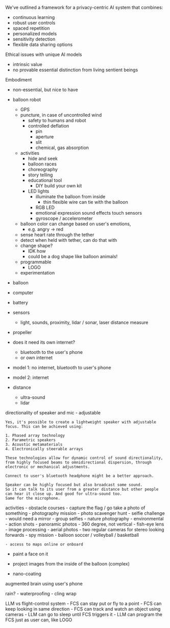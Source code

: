 We've outlined a framework for a privacy-centric AI system that combines:

- continuous learning
- robust user controls
- spaced repetition
- personalized models
- sensitivity detection
- flexible data sharing options

Ethical issues with unique AI models

- intrinsic value
- no provable essential distinction from living sentient beings

Embodiment

- non-essential, but nice to have
- balloon robot
	- GPS
	- puncture, in case of uncontrolled wind
		- safety to humans and robot
		- controlled deflation
			- pin
			- aperture
			- slit
			- chemical, gas absorption
	- activities
		- hide and seek
		- balloon races
		- choreography
		- story telling
		- educational tool
			- DIY build your own kit
		- LED lights
			- illuminate the balloon from inside
				- thin flexible wire can tie with the balloon
			- RGB LED
			- emotional expression
		sound effects
		touch sensors
			- gyroscope / accelerometer
	- balloon color can change based on user's emotions,
		- e.g. angry -> red
	- sense heart rate through the tether
	- detect when held with tether, can do that with 
	- change shape?
		- IDK how
		- could be a dog shape like balloon animals!
	- programmable
		- LOGO
	- experimentation

- balloon
- computer
- battery
- sensors
	- light, sounds, proximity, lidar / sonar, laser distance measure
- propeller

- does it need its own internet?
	- bluetooth to the user's phone
	- or own internet

- model 1: no internet, bluetooth to user's phone
- model 2: internet

- distance
	- ultra-sound
	- lidar

directionality of speaker and mic
	- adjustable

	Yes, it's possible to create a lightweight speaker with adjustable focus. This can be achieved using:

	1. Phased array technology
	2. Parametric speakers
	3. Acoustic metamaterials
	4. Electronically steerable arrays

	These technologies allow for dynamic control of sound directionality, from highly focused beams to omnidirectional dispersion, through electronic or mechanical adjustments.

	Connect to user's bluetooth headphone might be a better approach.

	Speaker can be highly focused but also broadcast some sound.
	So it can talk to its user from a greater distance but other people can hear it close up. And good for ultra-sound too.
	Same for the microphone.



activities
	- obstacle courses
	- capture the flag / go take a photo of something
		- photography mission
		- photo scavenger hunt
		- selfie challenge
			- would need a mirror
			- group selfies
		- nature photography
			- environmental
		- action shots
		- panoramic photos
			- 360 degree, not vertical
			- fish-eye lens
				- image processing
				- aerial photos
			- two regular cameras for stereo looking forwards
		- spy mission
	- balloon soccer / volleyball / basketball


	- access to maps online or onboard


- paint a face on it
- project images from the inside of the balloon (complex)


- nano-coating


augmented brain using user's phone


rain?
	- waterproofing
		- cling wrap



LLM vs flight-control system
	- FCS can stay put or fly to a point
	- FCS can keep looking in same direction
	- FCS can track and watch an object using cameras
	- LLM can go to sleep until FCS triggers it
	- LLM can program the FCS just as user can, like LOGO

